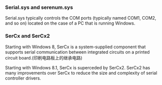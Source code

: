 ### Serial.sys and serenum.sys

Serial.sys typically controls the COM ports (typically named COM1, COM2, and so on) located on the case of a PC that is running Windows.

### SerCx and SerCx2

Starting with Windows 8, SerCx is a system-supplied component that supports serial communication between integrated circuits on a printed circuit board.(印刷电路板上的继承电路)

Starting with Windows 8.1, SerCx is superceded by SerCx2. SerCx2 has many improvements over SerCx to reduce the size and complexity of serial controller drivers.

